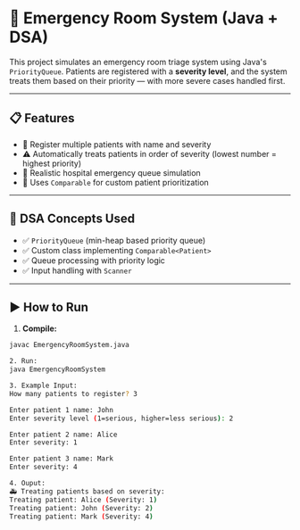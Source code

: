 # 🚨 Emergency Room System (Java + DSA)

This project simulates an emergency room triage system using Java's `PriorityQueue`. Patients are registered with a **severity level**, and the system treats them based on their priority — with more severe cases handled first.

---

## 📋 Features

- 🧍 Register multiple patients with name and severity
- ⚠️ Automatically treats patients in order of severity (lowest number = highest priority)
- 💉 Realistic hospital emergency queue simulation
- 🔁 Uses `Comparable` for custom patient prioritization

---

## 🧠 DSA Concepts Used

- ✅ `PriorityQueue` (min-heap based priority queue)
- ✅ Custom class implementing `Comparable<Patient>`
- ✅ Queue processing with priority logic
- ✅ Input handling with `Scanner`

---

## ▶️ How to Run

1. **Compile:**
```bash
javac EmergencyRoomSystem.java

2. Run:
java EmergencyRoomSystem

3. Example Input:
How many patients to register? 3

Enter patient 1 name: John
Enter severity level (1=serious, higher=less serious): 2

Enter patient 2 name: Alice
Enter severity: 1

Enter patient 3 name: Mark
Enter severity: 4

4. Ouput:
🚑 Treating patients based on severity:
Treating patient: Alice (Severity: 1)
Treating patient: John (Severity: 2)
Treating patient: Mark (Severity: 4)
